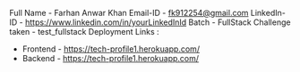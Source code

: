 Full Name - Farhan Anwar Khan
Email-ID - fk912254@gmail.com
LinkedIn-ID - https://www.linkedin.com/in/yourLinkedInId
Batch - FullStack
Challenge taken - test_fullstack
Deployment Links : 
- Frontend - https://tech-profile1.herokuapp.com/
- Backend - https://tech-profile1.herokuapp.com/